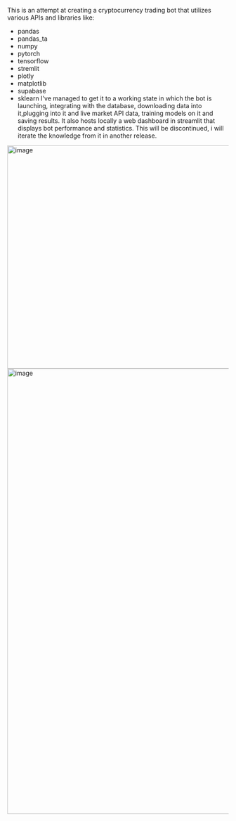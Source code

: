 This is an attempt at creating a cryptocurrency trading bot that utilizes various APIs and libraries like:
- pandas
- pandas_ta
- numpy
- pytorch
- tensorflow
- stremlit
- plotly
- matplotlib
- supabase
- sklearn
I've managed to get it to a working state in which the bot is launching, integrating with the database, downloading data into it,plugging into it and live market API data, training models on it and saving results. It also hosts locally a web dashboard in streamlit that displays bot performance and statistics. This will be discontinued, i will iterate the knowledge from it in another release.

<img width="697" height="508" alt="image" src="https://github.com/user-attachments/assets/5ce42864-f26b-476f-8e14-60d2d07fa190" />

<img width="985" height="1015" alt="image" src="https://github.com/user-attachments/assets/0215cb6a-a158-4476-b986-7084b3060102" />
